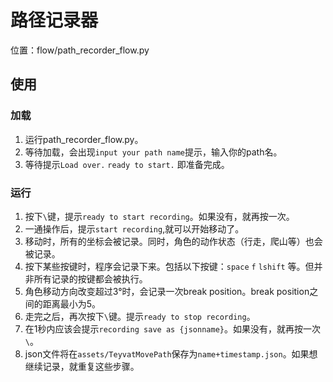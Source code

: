 # 路径记录器

位置：flow/path_recorder_flow.py

## 使用

### 加载

1. 运行path_recorder_flow.py。  
2. 等待加载，会出现`input your path name`提示，输入你的path名。  
3. 等待提示`Load over.` `ready to start.` 即准备完成。  

### 运行

1. 按下`\`键，提示`ready to start recording`。如果没有，就再按一次。
2. 一通操作后，提示`start recording`,就可以开始移动了。
3. 移动时，所有的坐标会被记录。同时，角色的动作状态（行走，爬山等）也会被记录。
3. 按下某些按键时，程序会记录下来。包括以下按键：`space` `f` `lshift` 等。但并非所有记录的按键都会被执行。
3. 角色移动方向改变超过3°时，会记录一次break position。break position之间的距离最小为5。
4. 走完之后，再次按下`\`键。提示`ready to stop recording`。
5. 在1秒内应该会提示`recording save as {jsonname}`。如果没有，就再按一次`\`。
6. json文件将在`assets/TeyvatMovePath`保存为`name+timestamp.json`。如果想继续记录，就重复这些步骤。